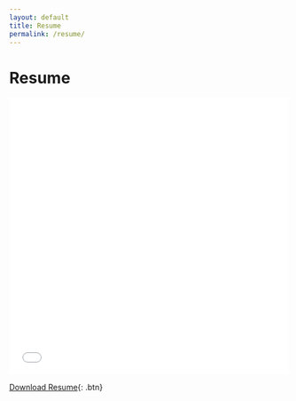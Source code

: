 ```yaml
---
layout: default
title: Resume
permalink: /resume/
---
```


# Resume

<iframe src="/assets/Resume.pdf" style="width:100%; height:500px;" frameborder="0">
This browser does not support PDFs. Please download the PDF to view it: <a href="/assets/Resume.pdf">Download PDF</a>.
</iframe>

[Download Resume](/assets/Resume.pdf){: .btn}

